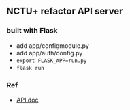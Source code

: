 ## NCTU+ refactor API server

### built with **Flask**
- add app/configmodule.py 
- add app/auth/config.py
- `export FLASK_APP=run.py`
- `flask run`

### Ref
- [API doc](https://hackmd.io/@5UsPoUEPTv2sD6aUW99oRA/SyyjcMif4/%2Fs%2FrkSEZBFNZ?type=book)
